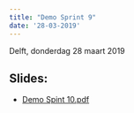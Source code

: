 ```yaml
---
title: "Demo Sprint 9"
date: '28-03-2019'
---
```


Delft, donderdag 28 maart 2019

## Slides:

* [Demo Spint 10.pdf](../bestanden/zgw2-demo-sprint-10.pdf)
